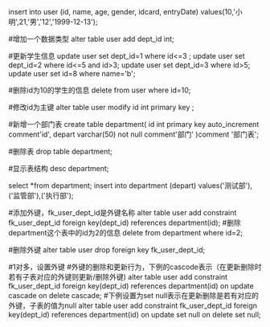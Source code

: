insert into user (id, name, age, gender, idcard, entryDate)
    values(10,'小明',21,'男','12','1999-12-13');

#增加一个数据类型
alter table user add dept_id int;

#更新学生信息
update user set dept_id=1 where id<=3 ;
update user set dept_id=2 where id<=5 and id>3;
update user set dept_id=3 where id>5;
update user set id=8 where name='b';

#删除id为10的学生的信息
delete from user where id=10;

#修改id为主键
alter table user modify id int primary key ;

#新增一个部门表
create table department(
    id int primary key auto_increment comment'id',
    depart varchar(50) not null comment'部门'
)comment '部门表';

#删除表
drop table department;

#显示表结构
desc department;

select *from department;
insert into department (depart)
    values('测试部'),('监管部'),('执行部');

#添加外键，fk_user_dept_id是外键名称
alter table user
    add constraint fk_user_dept_id foreign key(dept_id)
    references department(id);
#删除department这个表中的id为2的信息
delete from department where id=2;

#删除外键
alter table user drop foreign key fk_user_dept_id;

#1对多，设置外键
#外键的删除和更新行为，下例的cascode表示（在更新删除时若有子表对应的外键则更新/删除外键)
alter table user
    add constraint fk_user_dept_id foreign key(dept_id)
    references department(id) on update cascade on delete cascade;
#下例设置为set null表示在更新删除是若有对应的外键，子表的值为null
alter table user add constraint fk_user_dept_id foreign key(dept_id)
    references department(id) on update set null on delete set null;






